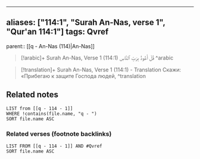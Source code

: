 
---
aliases: ["114:1", "Surah An-Nas, verse 1", "Qur'an 114:1"]
tags: Qvref
---

parent:: [[q - An-Nas (114)|An-Nas]]

> [!arabic]+ Surah An-Nas, Verse 1 (114:1)
> <span class="quran-arabic"> قُلْ أَعُوذُ بِرَبِّ ٱلنَّاسِ</span>
^arabic

> [!translation]+ Surah An-Nas, Verse 1 (114:1) - Translation
> Скажи: «Прибегаю к защите Господа людей,
^translation



## Related notes
```dataview
LIST from [[q - 114 - 1]]
WHERE !contains(file.name, "q - ")
SORT file.name ASC
```

### Related verses (footnote backlinks)
```dataview
LIST FROM [[q - 114 - 1]] AND #Qvref
SORT file.name ASC
```

